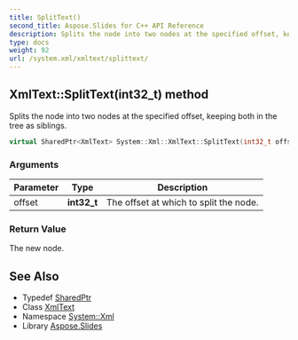 ```yaml
---
title: SplitText()
second_title: Aspose.Slides for C++ API Reference
description: Splits the node into two nodes at the specified offset, keeping both in the tree as siblings.
type: docs
weight: 92
url: /system.xml/xmltext/splittext/
---
```

## XmlText::SplitText(int32_t) method


Splits the node into two nodes at the specified offset, keeping both in the tree as siblings.

```cpp
virtual SharedPtr<XmlText> System::Xml::XmlText::SplitText(int32_t offset)
```


### Arguments

| Parameter | Type | Description |
| --- | --- | --- |
| offset | **int32_t** | The offset at which to split the node. |

### Return Value

The new node.

## See Also

* Typedef [SharedPtr](../../../system/sharedptr/)
* Class [XmlText](../)
* Namespace [System::Xml](../../)
* Library [Aspose.Slides](../../../)